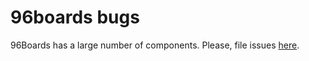 # 96boards bugs

96Boards has a large number of components. Please, file issues [here](https://github.com/96boards/bugs/issues).
